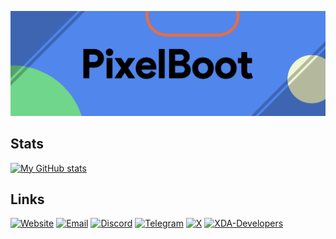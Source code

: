 ![](https://raw.githubusercontent.com/PixelBoot/PixelBoot/master/images/PixelBoot.png)

## Stats

[![My GitHub stats](https://github-readme-stats.vercel.app/api?username=PixelBoot&show_icons=true&count_private=true&include_all_commits=true&title_color=FAF9F6&text_color=FAF9F6&icon_color=FAF9F6&bg_color=18191A&hide_title=true)](https://github.com/anuraghazra/github-readme-stats)


## Links

[![Website](https://img.shields.io/badge/Website-3DDC84?style=for-the-badge&logo=android&logoColor=white&color=gray)](https://pixelboot.github.io)
[![Email](https://img.shields.io/badge/Email-D14836?style=for-the-badge&logo=gmail&logoColor=white&color=gray)](mailto:bootingpixels@gmail.com)
[![Discord](https://img.shields.io/badge/Discord-%235865F2.svg?style=for-the-badge&logo=discord&logoColor=white&color=gray)](https://discordapp.com/users/297631183565488129)
[![Telegram](https://img.shields.io/badge/Telegram-2CA5E0?style=for-the-badge&logo=telegram&logoColor=white&color=gray)](https://t.me/PixelBoot)
[![X](https://img.shields.io/badge/X-%231DA1F2.svg?style=for-the-badge&logo=X&logoColor=white&color=gray)](https://x.com/BootingPixel)
[![XDA-Developers](https://img.shields.io/badge/XDA--Developers-%23AC6E2F.svg?style=for-the-badge&logo=XDA-Developers&logoColor=white&color=gray)](https://forum.xda-developers.com/member.php?u=8086838)
